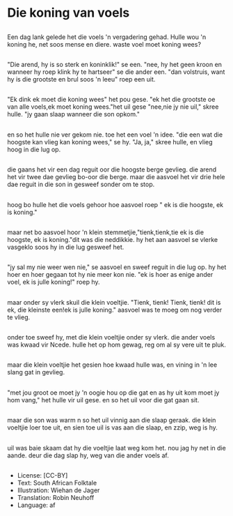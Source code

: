 # Die koning van voels

##
Een dag lank gelede het
die voels 'n vergadering
gehad. Hulle wou 'n
koning he, net soos
mense en diere.
waste voel moet koning
wees?

##
"Die arend, hy is so
sterk en koninklik!" se
een. "nee, hy het geen
kroon en wanneer hy
roep klink hy te
hartseer" se die ander
een. "dan volstruis,
want hy is die grootste
en brul soos 'n leeu"
roep een uit.

##
"Ek dink ek moet die
koning wees" het pou
gese. "ek het die
grootste oe van alle
voels,ek moet koning
wees."het uil gese
"nee,nie jy nie uil,"
skree hulle. "jy gaan
slaap wanneer die son
opkom."

##
en so het hulle nie ver
gekom nie.
toe het een voel 'n idee.
"die een wat die
hoogste kan vlieg kan
koning wees," se hy.
"Ja, ja," skree hulle, en
vlieg hoog in die lug op.

##
die gaans het vir een
dag reguit oor die
hoogste berge gevlieg.
die arend het vir twee
dae gevlieg bo-oor die
berge.
maar die aasvoel het vir
drie hele dae reguit in
die son in gesweef
sonder om te stop.

##
hoog bo hulle het die
voels gehoor hoe
aasvoel roep " ek is die
hoogste, ek is koning."

##
maar net bo aasvoel hoor
'n klein
stemmetjie,"tienk,tienk,tie
ek is die hoogste, ek is
koning."dit was die
neddikkie. hy het aan
aasvoel se vlerke vasgeklo
soos hy in die lug gesweef
het.

##
"jy sal my nie weer wen
nie," se aasvoel en
sweef reguit in die lug
op.
hy het hoer en hoer
gegaan tot hy nie meer
kon nie. "ek is hoer as
enige ander voel, ek is
julle koning!" roep hy.

##
maar onder sy vlerk
skuil die klein voeltjie.
"Tienk, tienk! Tienk,
tienk! dit is ek, die
kleinste een!ek is julle
koning."
aasvoel was te moeg
om nog verder te vlieg.

##
onder toe sweef hy,
met die klein voeltjie
onder sy vlerk.
die ander voels was
kwaad vir Ncede.
hulle het op hom
gewag, reg om al sy
vere uit te pluk.

##
maar die klein voeltjie
het gesien hoe kwaad
hulle was, en vining in
'n lee slang gat in
gevlieg.

##
"met jou groot oe moet
jy 'n oogie hou op die
gat en as hy uit kom
moet jy hom vang," het
hulle vir uil gese.
en so het uil voor die
gat gaan sit.

##
maar die son was warm
n so het uil vinnig aan
die slaap geraak.
die klein voeltjie loer
toe uit, en sien toe uil is
vas aan die slaap, en zzip, weg is hy.

##
uil was baie skaam dat
hy die voeltjie laat weg
kom het.
nou jag hy net in die
aande.
deur die dag slap hy,
weg van die ander
voels af.

##
* License: [CC-BY]
* Text: South African Folktale
* Illustration: Wiehan de Jager
* Translation: Robin Neuhoff
* Language: af
